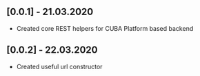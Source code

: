 ## [0.0.1] - 21.03.2020

* Created core REST helpers for CUBA Platform based backend

## [0.0.2] - 22.03.2020

* Created useful url constructor